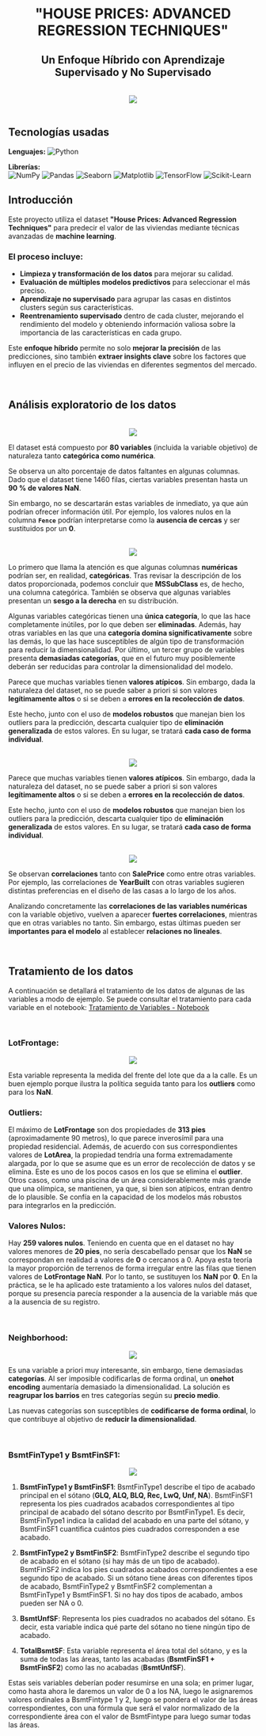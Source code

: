 <div align="center">

# "HOUSE PRICES: ADVANCED REGRESSION TECHNIQUES"  
## Un Enfoque Híbrido con Aprendizaje Supervisado y No Supervisado  
</div>

<br>
<div align="center">

  <img src="https://github.com/OscarDomPer/houses/blob/main/imaxes/0.png">
  
</div>

<br>


## Tecnologías usadas

**Lenguajes:**
![Python](https://img.shields.io/badge/-Python-3776AB?style=flat&logo=python&logoColor=white)

**Librerías:**  
![NumPy](https://img.shields.io/badge/-NumPy-013243?style=flat&logo=numpy&logoColor=white) 
![Pandas](https://img.shields.io/badge/-Pandas-150458?style=flat&logo=pandas&logoColor=white) 
![Seaborn](https://img.shields.io/badge/-Seaborn-0095A7?style=flat&logo=plotly&logoColor=white) 
![Matplotlib](https://img.shields.io/badge/-Matplotlib-11557C?style=flat&logo=plotly&logoColor=white) 
![TensorFlow](https://img.shields.io/badge/-TensorFlow-FF6F00?style=flat&logo=tensorflow&logoColor=white) 
![Scikit-Learn](https://img.shields.io/badge/-Scikit--Learn-F7931E?style=flat&logo=scikitlearn&logoColor=white)  

## Introducción

Este proyecto utiliza el dataset **"House Prices: Advanced Regression Techniques"** para predecir el valor de las viviendas mediante técnicas avanzadas de **machine learning**.  

### El proceso incluye:  

- **Limpieza y transformación de los datos** para mejorar su calidad.  
- **Evaluación de múltiples modelos predictivos** para seleccionar el más preciso.  
- **Aprendizaje no supervisado** para agrupar las casas en distintos clusters según sus características.  
- **Reentrenamiento supervisado** dentro de cada cluster, mejorando el rendimiento del modelo y obteniendo información valiosa sobre la importancia de las características en cada grupo.  

Este **enfoque híbrido** permite no solo **mejorar la precisión** de las predicciones, sino también **extraer insights clave** sobre los factores que influyen en el precio de las viviendas en diferentes segmentos del mercado.  

<br>

## Análisis exploratorio de los datos

<br>

<div align="center">

  <img src="https://github.com/OscarDomPer/houses/blob/main/imaxes/02.png">
  
</div>

El dataset está compuesto por **80 variables** (incluida la variable objetivo) de naturaleza tanto **categórica como numérica**.  

Se observa un alto porcentaje de datos faltantes en algunas columnas. Dado que el dataset tiene 1460 filas, ciertas variables presentan hasta un **90 % de valores NaN**.  

Sin embargo, no se descartarán estas variables de inmediato, ya que aún podrían ofrecer información útil. Por ejemplo, los valores nulos en la columna **`Fence`** podrían interpretarse como la **ausencia de cercas** y ser sustituidos por un **0**.  

<br>

<div align="center">

  <img src="https://github.com/OscarDomPer/houses/blob/main/imaxes/03.png">
  
</div>

Lo primero que llama la atención es que algunas columnas **numéricas** podrían ser, en realidad, **categóricas**. Tras revisar la descripción de los datos proporcionada, podemos concluir que **MSSubClass** es, de hecho, una columna categórica. También se observa que algunas variables presentan un **sesgo a la derecha** en su distribución.  

Algunas variables categóricas tienen una **única categoría**, lo que las hace completamente inútiles, por lo que deben ser **eliminadas**. Además, hay otras variables en las que una **categoría domina significativamente** sobre las demás, lo que las hace susceptibles de algún tipo de transformación para reducir la dimensionalidad. Por último, un tercer grupo de variables presenta **demasiadas categorías**, que en el futuro muy posiblemente deberán ser reducidas para controlar la dimensionalidad del modelo.  

Parece que muchas variables tienen **valores atípicos**. Sin embargo, dada la naturaleza del dataset, no se puede saber a priori si son valores **legítimamente altos** o si se deben a **errores en la recolección de datos**.  

Este hecho, junto con el uso de **modelos robustos** que manejan bien los outliers para la predicción, descarta cualquier tipo de **eliminación generalizada** de estos valores. En su lugar, se tratará **cada caso de forma individual**.  

<br>

<div align="center">

  <img src="https://github.com/OscarDomPer/houses/blob/main/imaxes/04.png">
  
</div>

Parece que muchas variables tienen **valores atípicos**. Sin embargo, dada la naturaleza del dataset, no se puede saber a priori si son valores **legítimamente altos** o si se deben a **errores en la recolección de datos**.  

Este hecho, junto con el uso de **modelos robustos** que manejan bien los outliers para la predicción, descarta cualquier tipo de **eliminación generalizada** de estos valores. En su lugar, se tratará **cada caso de forma individual**.  

<br>

<div align="center">

  <img src="https://github.com/OscarDomPer/houses/blob/main/imaxes/05.png">
  
</div>

Se observan **correlaciones** tanto con **SalePrice** como entre otras variables. Por ejemplo, las correlaciones de **YearBuilt** con otras variables sugieren distintas preferencias en el diseño de las casas a lo largo de los años.  

Analizando concretamente las **correlaciones de las variables numéricas** con la variable objetivo, vuelven a aparecer **fuertes correlaciones**, mientras que en otras variables no tanto. Sin embargo, estas últimas pueden ser **importantes para el modelo** al establecer **relaciones no lineales**.  

<br>

## Tratamiento de los datos
A continuación se detallará el tratamiento de los datos de algunas de las variables a modo de ejemplo. Se puede consultar el tratamiento para cada variable en el notebook: [Tratamiento de Variables - Notebook](https://github.com/OscarDomPer/houses/blob/main/02_NTT_trat_train.ipynb)

<br>

### LotFrontage: 

<div align="center">

  <img src="https://github.com/OscarDomPer/houses/blob/main/imaxes/06.png">
  
</div>

Esta variable representa la medida del frente del lote que da a la calle. Es un buen ejemplo porque ilustra la política seguida tanto para los **outliers** como para los **NaN**.

### Outliers:  
El máximo de **LotFrontage** son dos propiedades de **313 pies** (aproximadamente 90 metros), lo que parece inverosímil para una propiedad residencial. Además, de acuerdo con sus correspondientes valores de **LotArea**, la propiedad tendría una forma extremadamente alargada, por lo que se asume que es un error de recolección de datos y se elimina. Este es uno de los pocos casos en los que se elimina el **outlier**. Otros casos, como una piscina de un área considerablemente más grande que una olímpica, se mantienen, ya que, si bien son atípicos, entran dentro de lo plausible. Se confía en la capacidad de los modelos más robustos para integrarlos en la predicción.

### Valores Nulos:  
Hay **259 valores nulos**. Teniendo en cuenta que en el dataset no hay valores menores de **20 pies**, no sería descabellado pensar que los **NaN** se correspondan en realidad a valores de **0** o cercanos a 0. Apoya esta teoría la mayor proporción de terrenos de forma irregular entre las filas que tienen valores de **LotFrontage NaN**. Por lo tanto, se sustituyen los **NaN** por **0**. En la práctica, se le ha aplicado este tratamiento a los valores nulos del dataset, porque su presencia parecía responder a la ausencia de la variable más que a la ausencia de su registro.

<br>

### Neighborhood: 

<div align="center">

  <img src="https://github.com/OscarDomPer/houses/blob/main/imaxes/07.png">
  
</div>

Es una variable a priori muy interesante, sin embargo, tiene demasiadas **categorías**. Al ser imposible codificarlas de forma ordinal, un **onehot encoding** aumentaría demasiado la dimensionalidad. La solución es **reagrupar los barrios** en tres categorías según su **precio medio**.

Las nuevas categorías son susceptibles de **codificarse de forma ordinal**, lo que contribuye al objetivo de **reducir la dimensionalidad**.

<br>

### BsmtFinType1 y BsmtFinSF1:

<div align="center">

  <img src="https://github.com/OscarDomPer/houses/blob/main/imaxes/08.png">
  
</div>

1. **BsmtFinType1 y BsmtFinSF1**: BsmtFinType1 describe el tipo de acabado principal en el sótano (**GLQ, ALQ, BLQ, Rec, LwQ, Unf, NA**). BsmtFinSF1 representa los pies cuadrados acabados correspondientes al tipo principal de acabado del sótano descrito por BsmtFinType1. Es decir, BsmtFinType1 indica la calidad del acabado en una parte del sótano, y BsmtFinSF1 cuantifica cuántos pies cuadrados corresponden a ese acabado.

2. **BsmtFinType2 y BsmtFinSF2**: BsmtFinType2 describe el segundo tipo de acabado en el sótano (si hay más de un tipo de acabado). BsmtFinSF2 indica los pies cuadrados acabados correspondientes a ese segundo tipo de acabado. Si un sótano tiene áreas con diferentes tipos de acabado, BsmtFinType2 y BsmtFinSF2 complementan a BsmtFinType1 y BsmtFinSF1. Si no hay dos tipos de acabado, ambos pueden ser NA o 0.

3. **BsmtUnfSF**: Representa los pies cuadrados no acabados del sótano. Es decir, esta variable indica qué parte del sótano no tiene ningún tipo de acabado.

4. **TotalBsmtSF**: Esta variable representa el área total del sótano, y es la suma de todas las áreas, tanto las acabadas (**BsmtFinSF1 + BsmtFinSF2**) como las no acabadas (**BsmtUnfSF**).

Estas seis variables deberían poder resumirse en una sola; en primer lugar, como hasta ahora le daremos un valor de 0 a los NA, luego le asignaremos valores ordinales a BsmtFintype 1 y 2, luego se pondera el valor de las áreas correspondientes, con una fórmula que será el valor normalizado de la correspondiente área con el valor de BsmtFintype para luego sumar todas las áreas.










  


